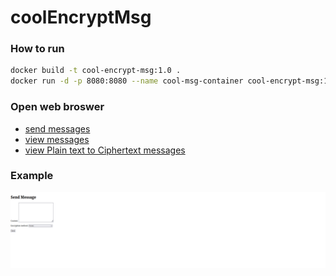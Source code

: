 # coolEncryptMsg

### How to run

```sh
docker build -t cool-encrypt-msg:1.0 .
docker run -d -p 8080:8080 --name cool-msg-container cool-encrypt-msg:1.0
```

### Open web broswer
* [send messages](http://127.0.0.1:8080/coolmsg/send/)
* [view messages](http://127.0.0.1:8080/coolmsg/messages/)
* [view Plain text to Ciphertext messages](http://127.0.0.1:8080/coolmsg/plaintextsummary/)

### Example
![Example](https://github.com/mikelovato/coolEncryptMsg/blob/main/docs/example.gif)
